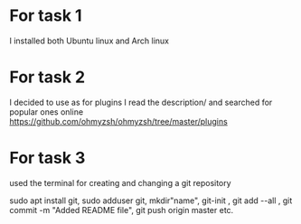 # For task 1
I installed both Ubuntu linux and Arch linux

# For task 2
I decided to use 
as for plugins I read the description/ and searched for popular ones online
https://github.com/ohmyzsh/ohmyzsh/tree/master/plugins

# For task 3

used the terminal for creating and changing a git repository

   sudo apt install git, sudo adduser git, mkdir"name",  git-init , git add --all , git commit -m "Added README file", git push origin master
   etc. 